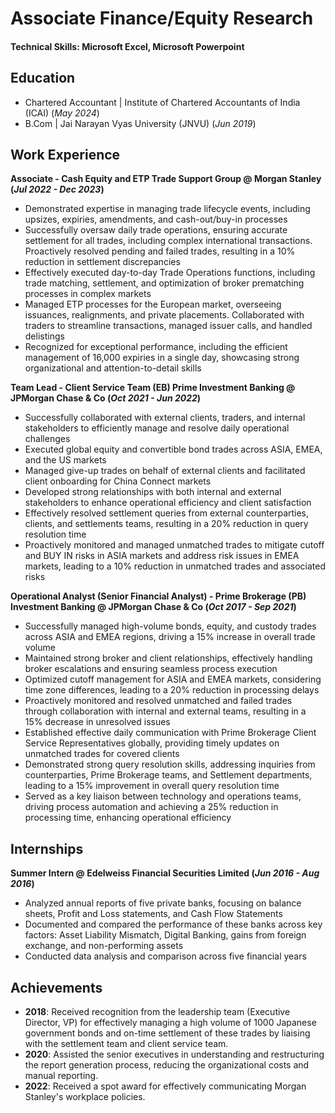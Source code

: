 # Associate Finance/Equity Research

#### Technical Skills: Microsoft Excel, Microsoft Powerpoint

## Education							       		
- Chartered Accountant	| Institute of Chartered Accountants of India (ICAI)	(_May 2024_)		        		
- B.Com | Jai Narayan Vyas University (JNVU) (_Jun 2019_)

## Work Experience
**Associate - Cash Equity and ETP Trade Support Group @ Morgan Stanley (_Jul 2022 - Dec 2023_)**
- Demonstrated expertise in managing trade lifecycle events, including upsizes, expiries, amendments, and cash-out/buy-in processes
- Successfully oversaw daily trade operations, ensuring accurate settlement for all trades, including complex international transactions. Proactively resolved pending and failed trades, resulting in a 10% reduction in settlement discrepancies
- Effectively executed day-to-day Trade Operations functions, including trade matching, settlement, and optimization of broker prematching processes in complex markets
- Managed ETP processes for the European market, overseeing issuances, realignments, and private placements. Collaborated with traders to streamline transactions, managed issuer calls, and handled delistings
- Recognized for exceptional performance, including the efficient management of 16,000 expiries in a single day, showcasing strong organizational and attention-to-detail skills

**Team Lead - Client Service Team (EB) Prime Investment Banking @ JPMorgan Chase & Co (_Oct 2021 - Jun 2022_)**
- Successfully collaborated with external clients, traders, and internal stakeholders to efficiently manage and resolve daily operational challenges
- Executed global equity and convertible bond trades across ASIA, EMEA, and the US markets
- Managed give-up trades on behalf of external clients and facilitated client onboarding for China Connect markets
- Developed strong relationships with both internal and external stakeholders to enhance operational efficiency and client satisfaction
- Effectively resolved settlement queries from external counterparties, clients, and settlements teams, resulting in a 20% reduction in query resolution time
- Proactively monitored and managed unmatched trades to mitigate cutoff and BUY IN risks in ASIA markets and address risk issues in EMEA markets, leading to a 10% reduction in unmatched trades and associated risks
  
**Operational Analyst (Senior Financial Analyst) - Prime Brokerage (PB) Investment Banking @ JPMorgan Chase & Co (_Oct 2017 - Sep 2021_)** 
- Successfully managed high-volume bonds, equity, and custody trades across ASIA and EMEA regions, driving a 15% increase in overall trade volume
- Maintained strong broker and client relationships, effectively handling broker escalations and ensuring seamless process execution
- Optimized cutoff management for ASIA and EMEA markets, considering time zone differences, leading to a 20% reduction in processing delays
- Proactively monitored and resolved unmatched and failed trades through collaboration with internal and external teams, resulting in a 15% decrease in unresolved issues
- Established effective daily communication with Prime Brokerage Client Service Representatives globally, providing timely updates on unmatched trades for covered clients
- Demonstrated strong query resolution skills, addressing inquiries from counterparties, Prime Brokerage teams, and Settlement departments, leading to a 15% improvement in overall query resolution time
- Served as a key liaison between technology and operations teams, driving process automation and achieving a 25% reduction in processing time, enhancing operational efficiency

## Internships

**Summer Intern @ Edelweiss Financial Securities Limited (_Jun 2016 - Aug 2016_)** 
- Analyzed annual reports of five private banks, focusing on balance sheets, Profit and Loss statements, and Cash Flow Statements
- Documented and compared the performance of these banks across key factors: Asset Liability Mismatch, Digital Banking, gains from foreign exchange, and non-performing assets
- Conducted data analysis and comparison across five financial years

## Achievements
- **2018**: Received recognition from the leadership team (Executive Director, VP) for effectively managing a high volume of 1000 Japanese government bonds and on-time settlement of these trades by liaising with the settlement team and client service team.
- **2020**: Assisted the senior executives in understanding and restructuring the report generation process, reducing the organizational costs and manual reporting.
- **2022**: Received a spot award for effectively communicating Morgan Stanley's workplace policies.

